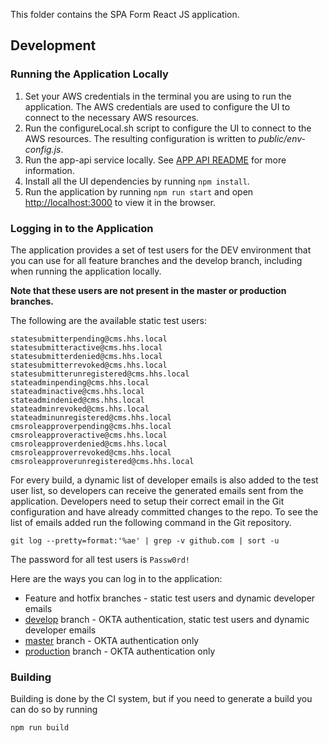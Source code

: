 This folder contains the SPA Form React JS application.

## Development

### Running the Application Locally

1. Set your AWS credentials in the terminal you are using to run the application. The AWS credentials are used to configure the UI to connect to the necessary AWS resources.
1. Run the configureLocal.sh script to configure the UI to connect to the AWS resources. The resulting configuration is written to _public/env-config.js_.
1. Run the app-api service locally. See [APP API README](../app-api/README.md) for more information.
1. Install all the UI dependencies by running `npm install`.
1. Run the application by running `npm run start` and open [http://localhost:3000](http://localhost:3000) to view it in the browser.

### Logging in to the Application

The application provides a set of test users for the DEV environment that you can use for all feature branches and the develop branch, including when running the application locally.

**Note that these users are not present in the master or production branches.**

The following are the available static test users:

```
statesubmitterpending@cms.hhs.local
statesubmitteractive@cms.hhs.local
statesubmitterdenied@cms.hhs.local
statesubmitterrevoked@cms.hhs.local
statesubmitterunregistered@cms.hhs.local
stateadminpending@cms.hhs.local
stateadminactive@cms.hhs.local
stateadmindenied@cms.hhs.local
stateadminrevoked@cms.hhs.local
stateadminunregistered@cms.hhs.local
cmsroleapproverpending@cms.hhs.local
cmsroleapproveractive@cms.hhs.local
cmsroleapproverdenied@cms.hhs.local
cmsroleapproverrevoked@cms.hhs.local
cmsroleapproverunregistered@cms.hhs.local
```

For every build, a dynamic list of developer emails is also added to the test user list, so developers can receive the generated emails sent from the application. Developers need to setup their correct email in the Git configuration and have already committed changes to the repo. To see the list of emails added run the following command in the Git repository.

`git log --pretty=format:'%ae' | grep -v github.com | sort -u`

The password for all test users is `Passw0rd!`

Here are the ways you can log in to the application:

- Feature and hotfix branches - static test users and dynamic developer emails
- [develop](https://github.com/CMSgov/onemac/tree/develop) branch - OKTA authentication, static test users and dynamic developer emails
- [master](https://github.com/CMSgov/onemac/tree/master) branch - OKTA authentication only
- [production](https://github.com/CMSgov/onemac/tree/production) branch - OKTA authentication only

### Building

Building is done by the CI system, but if you need to generate a build you can do so by running

`npm run build`

